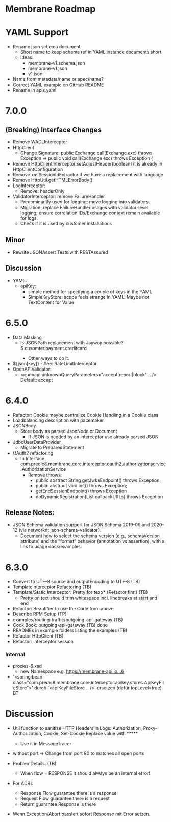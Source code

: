 # Membrane Roadmap

# YAML Support

- Rename json schema document:
  - Short name to keep schema ref in YAML instance documents short
  - Ideas:
    - membrane-v1.schema.json
    - membrane-v1.json
    - v1.json
- Name from metadata/name or spec/name?
- Correct YAML example on GitHub README
- Rename in apis.yaml


# 7.0.0

## (Breaking) Interface Changes

- Remove WADLInterceptor
- HttpClient
  - Change Signature: public Exchange call(Exchange exc) throws Exception
    =>  public void call(Exchange exc) throws Exception {
- Remove HttpClientInterceptor.setAdjustHeader(boolean) it is already in HttpClientConfiguration
- Remove xmlSessionIdExtractor if we have a replacement with language 
- Remove HttpUtil.getHTMLErrorBody()
- LogInterceptor:
  - Remove: headerOnly
- ValidatorInterceptor: remove FailureHandler
  - Predominantly used for logging; move logging into validators.
  - Migration: replace FailureHandler usages with validator-level logging; ensure correlation IDs/Exchange context remain available for logs.
  - Check if it is used by customer installations

## Minor
 - Rewrite JSONAssert Tests with RESTAssured

## Discussion

- YAML:
  - apiKey:
    - simple method for specifying a couple of keys in the YAML 
    - SimpleKeyStore: scope feels strange in YAML. Maybe not TextContent for Value


# 6.5.0

- Data Masking
  - Is JSONPath replacement with Jayway possible? <mask>$.cusomter.payment.creditcard
    - Other ways to do it.
- <apiKey/>
    <scriptXX>${json[key]}</scriptXX>
  - See: RateLimitInterceptor
- OpenAPIValidator:
  - <openapi unknownQueryParameters="accept|report|block" .../>
    Default: accept

# 6.4.0

- Refactor: Cookie maybe centralize Cookie Handling in a Cookie class
- Loadbalancing description with pacemaker
- JSONBody
  - Store body as parsed JsonNode or Document
    - If JSON is needed by an interceptor use already parsed JSON
- JdbcUserDataProvider
  - Migrate to PreparedStatement
- OAuth2 refactoring
  - In Interface com.predic8.membrane.core.interceptor.oauth2.authorizationservice.AuthorizationService
    - Remove throws:
      - public abstract String getJwksEndpoint() throws Exception;
      - public abstract void init() throws Exception;
      - getEndSessionEndpoint() throws Exception
      - doDynamicRegistration(List<String> callbackURLs) throws Exception
## Release Notes:

- JSON Schema validation support for JSON Schema 2019-09 and 2020-12 (via networknt json-schema-validator).
  - Document how to select the schema version (e.g., schemaVersion attribute) and the "format" behavior (annotation vs assertion), with a link to usage docs/examples.

# 6.3.0

- Convert to UTF-8 source and outputEncoding to UTF-8 (TB)
- TemplateInterceptor Refactoring (TB)
- Template/Static Interceptor: Pretty for text/* (Refactor first) (TB)
  - Pretty on text should trim whitespace incl. linebreaks at start and end
- Refactor: Beautifier to use the Code from above
- Describe RPM Setup (TP)
- examples/routing-traffic/outgoing-api-gateway (TB)
- Cook Book: outgoing-api-gateway (TB) done
- READMEs in example folders listing the examples (TB)
- Refactor HttpClient (TB)
- Refactor: interceptor.session

### Internal
- proxies-6.xsd
  - new Namespace e.g. https://membrane-api.io...6
- '<spring:bean class="com.predic8.membrane.core.interceptor.apikey.stores.ApiKeyFileStore">'
  durch '<apiKeyFileStore .. />' ersetzen (dafür topLevel=true) BT

# Discussion

- Util function to sanitize HTTP Headers in Logs: Authorization, Proxy-Authorization, Cookie, Set-Cookie
  Replace value with *****
  - Use it in MessageTracer


- <api> without port => Change from port 80 to matches all open ports
- ProblemDetails: (TB)
  - When flow = RESPONSE it should always be an internal error!
- For ADRs
  - Response Flow guarantee there is a response
  - Request Flow guarantee there is a request
  - Return guarantee Response is there

- Wenn Exception/Abort passiert sofort Response mit Error setzen.
